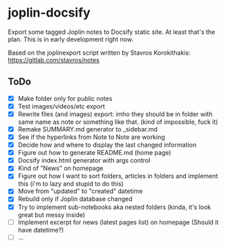 # joplin-docsify
Export some tagged Joplin notes to Docsify static site. At least that's the plan.
This is in early development right now.

Based on the joplinexport script written by Stavros Korokithakis: https://gitlab.com/stavros/notes

## ToDo
- [x] Make folder only for public notes
- [x] Test images/videos/etc export
- [x] Rewrite files (and images) export: imho they should be in folder with same name as note or something like that. (kind of impossible, fuck it)
- [x] Remake SUMMARY.md generator to _sidebar.md
- [x] See if the hyperlinks from Note to Note are working
- [x] Decide how and where to display the last changed information
- [x] Figure out how to generate README.md (home page)
- [x] Docsify index.html generator with args control
- [x] Kind of "News" on homepage
- [x] Figure out how I want to sort folders, articles in folders and implement this (i'm to lazy and stupid to do this)
- [x] Move from "updated" to "created" datetime
- [x] Rebuild only if Joplin database changed
- [x] Try to implement sub-notebooks aka nested folders (kinda, it's look great but messy inside)
- [ ] Implement excerpt for news (latest pages list) on homepage (Should it have datetime?)
- [ ] ...